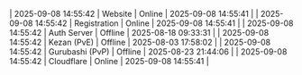 | 2025-09-08 14:55:42 | Website | Online | 2025-09-08 14:55:41 |
| 2025-09-08 14:55:42 | Registration | Online | 2025-09-08 14:55:41 |
| 2025-09-08 14:55:42 | Auth Server | Offline | 2025-08-18 09:33:31 |
| 2025-09-08 14:55:42 | Kezan (PvE) | Offline | 2025-08-03 17:58:02 |
| 2025-09-08 14:55:42 | Gurubashi (PvP) | Offline | 2025-08-23 21:44:06 |
| 2025-09-08 14:55:42 | Cloudflare | Online | 2025-09-08 14:55:41 |
